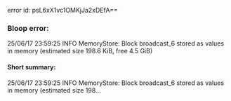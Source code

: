 error id: psL6xX1vc1OMKjJa2xDEfA==
### Bloop error:

25/06/17 23:59:25 INFO MemoryStore: Block broadcast_6 stored as values in memory (estimated size 198.6 KiB, free 4.5 GiB)
#### Short summary: 

25/06/17 23:59:25 INFO MemoryStore: Block broadcast_6 stored as values in memory (estimated size 198...